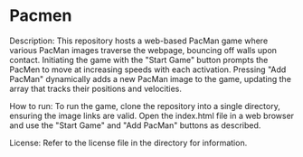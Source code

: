 # Pacmen
Description:
This repository hosts a web-based PacMan game where various PacMan images traverse the webpage, bouncing off walls upon contact. Initiating the game with the "Start Game" button prompts the PacMen to move at increasing speeds with each activation. Pressing "Add PacMan" dynamically adds a new PacMan image to the game, updating the array that tracks their positions and velocities.

How to run:
To run the game, clone the repository into a single directory, ensuring the image links are valid. Open the index.html file in a web browser and use the "Start Game" and "Add PacMan" buttons as described.

License:
Refer to the license file in the directory for information.

